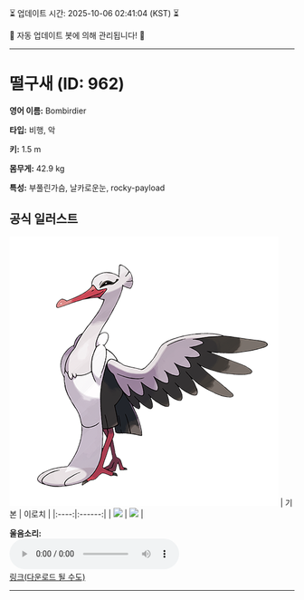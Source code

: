 
⏳ 업데이트 시간: 2025-10-06 02:41:04 (KST) ⏳

🤖 자동 업데이트 봇에 의해 관리됩니다! 🤖

---

# 떨구새 (ID: 962)
**영어 이름:** Bombirdier

**타입:** 비행, 악

**키:** 1.5 m

**몸무게:** 42.9 kg

**특성:** 부풀린가슴, 날카로운눈, rocky-payload

## 공식 일러스트
![](https://raw.githubusercontent.com/PokeAPI/sprites/master/sprites/pokemon/other/official-artwork/962.png)
| 기본 | 이로치 |
|:----:|:------:|
| <img src="http://play.pokemonshowdown.com/sprites/ani/bombirdier.gif" width="200"> | <img src="http://play.pokemonshowdown.com/sprites/ani-shiny/bombirdier.gif" width="200"> |

**울음소리:**<br><audio controls src="https://raw.githubusercontent.com/PokeAPI/cries/main/cries/pokemon/latest/962.ogg"></audio><br> [링크(다운로드 될 수도)](https://raw.githubusercontent.com/PokeAPI/cries/main/cries/pokemon/latest/962.ogg)


---
